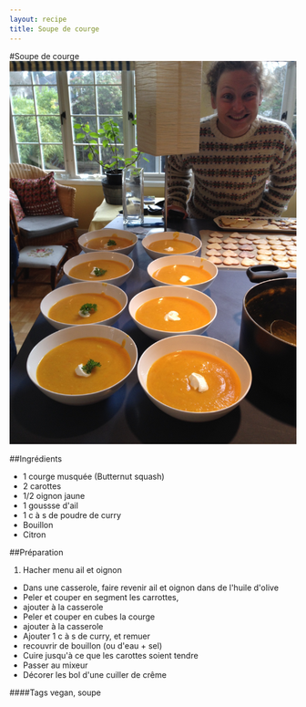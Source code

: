 ```yaml
---
layout: recipe
title: Soupe de courge 
---
```


#Soupe de courge
![image](img/soupe_de_courge1.jpg)

##Ingrédients
* 1 courge musquée (Butternut squash)
* 2 carottes
* 1/2 oignon jaune
* 1 goussse d'ail
* 1 c à s de poudre de curry
* Bouillon
* Citron

##Préparation
1. Hacher menu ail et oignon
* Dans une casserole, faire revenir ail et oignon dans de l'huile d'olive
* Peler et couper en segment les carrottes, 
* ajouter à la casserole
* Peler et couper en cubes la courge
* ajouter à la casserole
* Ajouter 1 c à s de curry, et remuer
* recouvrir de bouillon (ou d'eau + sel)
* Cuire jusqu'à ce que les carottes soient tendre
* Passer au mixeur
* Décorer les bol d'une cuiller de crême

####Tags
vegan, soupe

